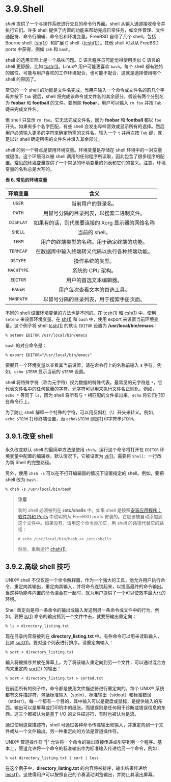 # 3.9.Shell

*shell* 提供了一个与操作系统进行交互的命令行界面。shell 从输入通道接收命令并执行它们。许多 shell 提供了内置的功能来帮助完成日常任务，如文件管理、文件通配符、命令行编辑、命令宏和环境变量。FreeBSD 自带了几个 shell，包括 Bourne shell（[sh(1)](https://www.freebsd.org/cgi/man.cgi?query=sh&sektion=1&format=html)）和扩展 C shell（[tcsh(1)](https://www.freebsd.org/cgi/man.cgi?query=tcsh&sektion=1&format=html)）。其他 shell 可以从 FreeBSD ports 中获得，例如 `zsh` 和 `bash`。

shell 的选用实际上是一个品味问题。C 语言程序员可能觉得使用类似 C 语言的 shell 更舒服，比如 [tcsh(1)](https://www.freebsd.org/cgi/man.cgi?query=tcsh&sektion=1&format=html)。Linux® 用户可能更喜欢 `bash`。每个 shell 都有独特的属性，可能与用户喜欢的工作环境配合，也可能不配合，这就是选择使用哪个 shell 的原因了。

常见的一个 shell 的功能是文件名完成。当用户输入一个命令或文件名的前几个字母并按下 `Tab` 键后，shell 将完成该命令或文件名的其余部分。假设有两个分别名为 **foobar** 和 **football** 的文件。要删除 **foobar**，用户可以输入 `rm foo` 并按 `Tab` 键来完成文件名。

但 shell 只显示 `rm foo`。它无法完成文件名，因为 **foobar** 和 **football** 都以 `foo` 开头。如果有多个名字匹配，有些 shell 会发出哔哔音效或显示所有的选择。然后用户必须输入更多的字符来确定所需的文件名。输入一个 `t` 并再次按 `Tab` 键，就足以让 shell 确定所需的文件名并填入其余部分。

shell 的另一个特点是使用环境变量。环境变量是存储在 shell 环境中的一对变量或键值。这个环境可以被 shell 调用的任何程序所读取，因此包含了很多程序的配置。[常见的环境变量](https://docs.freebsd.org/en/books/handbook/book/#shell-env-vars)提供了一个常见的环境变量的列表和它们的含义。注意，环境变量的名称总是大写的。

**表 6. 常见的环境变量**

|环境变量|含义|
|:---:|:---:|
|`USER`|当前用户的登录名。|
|`PATH`|用冒号分隔的目录列表，以搜索二进制文件。|
|`DISPLAY`|如果有的话，则代表要连接的 Xorg 显示器的网络名称|
|`SHELL`|当前的 shell。|
|`TERM`|用户的终端类型的名称。用于确定终端的功能。|
|`TERMCAP`|在数据库中输入终端转义代码以执行各种终端功能。|
|`OSTYPE`|操作系统的类型。|
|`MACHTYPE`|系统的 CPU 架构。|
|`EDITOR`|用户的首选文本编辑器。|
|`PAGER`|用户每次查看文本的首选工具。|
|`MANPATH`|以冒号分隔的目录列表，用于搜索手册页面。|

不同的 shell 设置环境变量的方法也是不同的。在 [tcsh(1)](https://www.freebsd.org/cgi/man.cgi?query=tcsh&sektion=1&format=html) 和 [csh(1)](https://www.freebsd.org/cgi/man.cgi?query=csh&sektion=1&format=html) 中，使用 `setenv` 来设置环境变量。在 [sh(1)](https://www.freebsd.org/cgi/man.cgi?query=sh&sektion=1&format=html) 和 `bash` 中，使用 export 来设置当前环境变量。这个例子将 shell [tcsh(1)](https://www.freebsd.org/cgi/man.cgi?query=tcsh&sektion=1&format=html) 的默认 `EDITOR` 设置为 **/usr/local/bin/emacs**：

```
% setenv EDITOR /usr/local/bin/emacs
```

`bash` 的对应命令是：

```
% export EDITOR="/usr/local/bin/emacs"
```

要展开一个环境变量以查看其当前设置，请在命令行上的名称前输入 `$` 字符。例如，`echo $TERM` 显示当前的 `$TERM` 设置。

shell 将特殊字符（称为元字符）视为数据的特殊代表。最常见的元字符是 `*`，它代表文件名中的任何数量的字符。元字符可以用来执行文件名正则化。例如，`echo *` 等同于 `ls`，因为 shell 将所有与 `*` 相匹配的文件拿出来，`echo` 将它们打印在命令行上。

为了防止 shell 解释一个特殊的字符，可以用反斜杠（\）开头来转义。例如，`echo $TERM` 打印终端设置，而 `echo\$TERM` 则是打印字符串`$TERM`。

## 3.9.1.改变 shell

永久改变默认 shell 的最简单方法是使用 `chsh`。运行这个命令将打开在 `EDITOR` 环境变量中配置的编辑器，默认情况下，它被设置为 [vi(1)](https://www.freebsd.org/cgi/man.cgi?query=vi&sektion=1&format=html)。需要将 `Shell: `一行改为新 Shell 的完整路径。

另外，使用 `chsh -s` 可以在不打开编辑器的情况下设置指定的 shell。例如，要把 shell 改为 `bash`：

```
% chsh -s /usr/local/bin/bash
```

>**注意**
>
>新的 shell 必须被列在 **/etc/shells** 中。如果 shell 是按照[安装应用程序：软件包和 Ports](https://docs.freebsd.org/en/books/handbook/ports/index.html#ports) 中说明的从 FreeBSD ports 安装的。它应该被自动添加到这个文件中。如果没有，请用这个命令添加它，用 shell 的路径代替它的路径：
>
>```
># echo /usr/local/bin/bash >> /etc/shells
>```
>
>然后，重新运行 [chsh(1)](https://www.freebsd.org/cgi/man.cgi?query=chsh&sektion=1&format=html)。

## 3.9.2.高级 shell 技巧

UNIX® shell 不仅仅是一个命令解释器，作为一个强大的工具，他允许用户执行命令，重定向其输出，重定向其输入，并将命令连锁起来，以提高最终的命令输出。当这种功能与内置的命令混合在一起时，就为用户提供了一个可以使效率最大化的环境。

Shell 重定向是将一条命令的输出或输入发送到另一条命令或文件中的行为。例如，要把 [ls(1)](https://www.freebsd.org/cgi/man.cgi?query=ls&sektion=1&format=html) 命令的输出抓到一个文件中去，就要把输出重定向：

```
% ls > directory_listing.txt
```

现在目录内容将被列在 **directory_listing.txt** 中。有些命令可以用来读取输入，比如 [sort(1)](https://www.freebsd.org/cgi/man.cgi?query=sort&sektion=1&format=html)。要对这个列表进行排序，请重定向输入：

```
% sort < directory_listing.txt
```

输入将被排序并放在屏幕上。为了将该输入重定向到另一个文件，可以通过混合方向来重定向 [sort(1)](https://www.freebsd.org/cgi/man.cgi?query=sort&sektion=1&format=html) 的输出：

```
% sort < directory_listing.txt > sorted.txt
```

在前面所有的例子中，命令都是使用文件描述符进行重定向的。每个 UNIX® 系统都有文件描述符，包括标准输入（stdin）、标准输出（stdout）和标准错误（stderr）。每一个都有一个目的，其中输入可以是键盘或鼠标，是提供输入的东西。输出可以是屏幕或打印机中的纸张。而错误则是任何用于诊断或错误信息的东西。这三个都被认为是基于 I/O 的文件描述符，有时也被认为是流。

通过使用这些描述符，shell 可通过各种命令传递输出和输入，并重定向到一个文件或从一个文件输出。另一种重定向的方法是管道操作符。

UNIX® 管道操作符 “|” 允许将一个命令的输出直接传递或引导到另一个程序。基本上，管道允许将一个命令的标准输出作为标准输入传递给另一个命令，例如：

```
% cat directory_listing.txt | sort | less
```

在这个例子中，**directory_listing.txt** 的内容将被排序，输出结果传递给 [less(1)](https://www.freebsd.org/cgi/man.cgi?query=less&sektion=1&format=html)。这使得用户可以按照自己的节奏滚动浏览输出，并防止其滚出屏幕。
